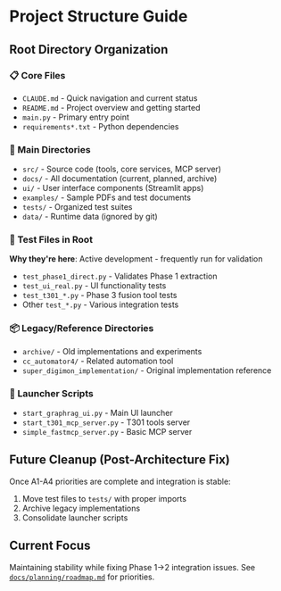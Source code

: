 # Project Structure Guide

## Root Directory Organization

### 📋 Core Files
- `CLAUDE.md` - Quick navigation and current status
- `README.md` - Project overview and getting started
- `main.py` - Primary entry point
- `requirements*.txt` - Python dependencies

### 📁 Main Directories
- `src/` - Source code (tools, core services, MCP server)
- `docs/` - All documentation (current, planned, archive)
- `ui/` - User interface components (Streamlit apps)
- `examples/` - Sample PDFs and test documents
- `tests/` - Organized test suites
- `data/` - Runtime data (ignored by git)

### 🧪 Test Files in Root
**Why they're here**: Active development - frequently run for validation
- `test_phase1_direct.py` - Validates Phase 1 extraction
- `test_ui_real.py` - UI functionality tests
- `test_t301_*.py` - Phase 3 fusion tool tests
- Other `test_*.py` - Various integration tests

### 📦 Legacy/Reference Directories
- `archive/` - Old implementations and experiments
- `cc_automator4/` - Related automation tool
- `super_digimon_implementation/` - Original implementation reference

### 🚀 Launcher Scripts
- `start_graphrag_ui.py` - Main UI launcher
- `start_t301_mcp_server.py` - T301 tools server
- `simple_fastmcp_server.py` - Basic MCP server

## Future Cleanup (Post-Architecture Fix)
Once A1-A4 priorities are complete and integration is stable:
1. Move test files to `tests/` with proper imports
2. Archive legacy implementations
3. Consolidate launcher scripts

## Current Focus
Maintaining stability while fixing Phase 1→2 integration issues.
See [`docs/planning/roadmap.md`](planning/roadmap.md) for priorities.